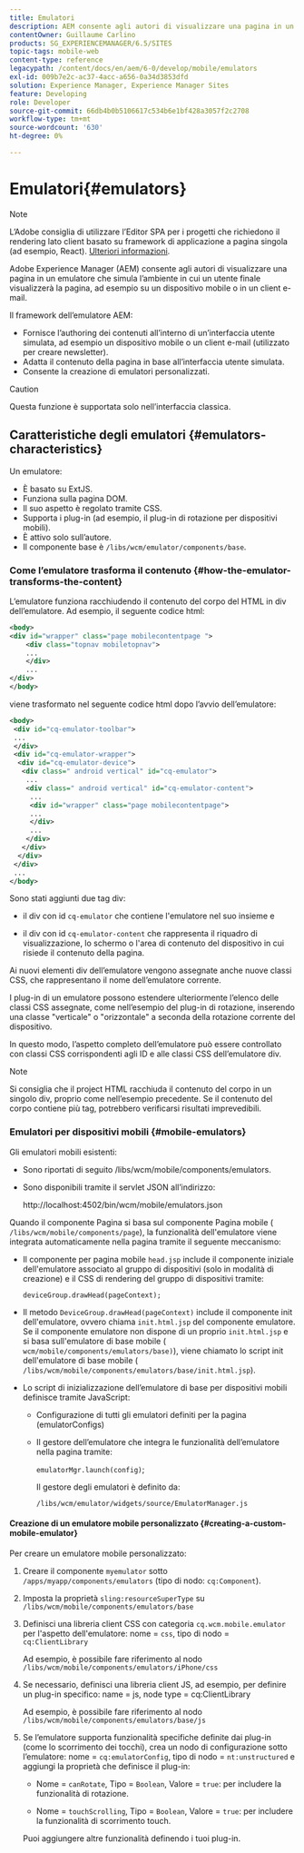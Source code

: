 ```yaml
---
title: Emulatori
description: AEM consente agli autori di visualizzare una pagina in un emulatore che simula l’ambiente in cui l’utente finale visualizzerà la pagina
contentOwner: Guillaume Carlino
products: SG_EXPERIENCEMANAGER/6.5/SITES
topic-tags: mobile-web
content-type: reference
legacypath: /content/docs/en/aem/6-0/develop/mobile/emulators
exl-id: 009b7e2c-ac37-4acc-a656-0a34d3853dfd
solution: Experience Manager, Experience Manager Sites
feature: Developing
role: Developer
source-git-commit: 66db4b0b5106617c534b6e1bf428a3057f2c2708
workflow-type: tm+mt
source-wordcount: '630'
ht-degree: 0%

---
```


# Emulatori{#emulators}

>[!NOTE]
>
>L’Adobe consiglia di utilizzare l’Editor SPA per i progetti che richiedono il rendering lato client basato su framework di applicazione a pagina singola (ad esempio, React). [Ulteriori informazioni](/help/sites-developing/spa-overview.md).

Adobe Experience Manager (AEM) consente agli autori di visualizzare una pagina in un emulatore che simula l’ambiente in cui un utente finale visualizzerà la pagina, ad esempio su un dispositivo mobile o in un client e-mail.

Il framework dell’emulatore AEM:

* Fornisce l’authoring dei contenuti all’interno di un’interfaccia utente simulata, ad esempio un dispositivo mobile o un client e-mail (utilizzato per creare newsletter).
* Adatta il contenuto della pagina in base all’interfaccia utente simulata.
* Consente la creazione di emulatori personalizzati.

>[!CAUTION]
>
>Questa funzione è supportata solo nell’interfaccia classica.

## Caratteristiche degli emulatori {#emulators-characteristics}

Un emulatore:

* È basato su ExtJS.
* Funziona sulla pagina DOM.
* Il suo aspetto è regolato tramite CSS.
* Supporta i plug-in (ad esempio, il plug-in di rotazione per dispositivi mobili).
* È attivo solo sull’autore.
* Il componente base è `/libs/wcm/emulator/components/base`.

### Come l’emulatore trasforma il contenuto {#how-the-emulator-transforms-the-content}

L’emulatore funziona racchiudendo il contenuto del corpo del HTML in div dell’emulatore. Ad esempio, il seguente codice html:

```xml
<body>
<div id="wrapper" class="page mobilecontentpage ">
    <div class="topnav mobiletopnav">
    ...
    </div>
    ...
</div>
</body>
```

viene trasformato nel seguente codice html dopo l’avvio dell’emulatore:

```xml
<body>
 <div id="cq-emulator-toolbar">
 ...
 </div>
 <div id="cq-emulator-wrapper">
  <div id="cq-emulator-device">
   <div class=" android vertical" id="cq-emulator">
    ...
    <div class=" android vertical" id="cq-emulator-content">
     ...
     <div id="wrapper" class="page mobilecontentpage">
     ...
     </div>
     ...
    </div>
   </div>
  </div>
 </div>
 ...
</body>
```

Sono stati aggiunti due tag div:

* il div con id `cq-emulator` che contiene l&#39;emulatore nel suo insieme e

* il div con id `cq-emulator-content` che rappresenta il riquadro di visualizzazione, lo schermo o l&#39;area di contenuto del dispositivo in cui risiede il contenuto della pagina.

Ai nuovi elementi div dell’emulatore vengono assegnate anche nuove classi CSS, che rappresentano il nome dell’emulatore corrente.

I plug-in di un emulatore possono estendere ulteriormente l’elenco delle classi CSS assegnate, come nell’esempio del plug-in di rotazione, inserendo una classe &quot;verticale&quot; o &quot;orizzontale&quot; a seconda della rotazione corrente del dispositivo.

In questo modo, l’aspetto completo dell’emulatore può essere controllato con classi CSS corrispondenti agli ID e alle classi CSS dell’emulatore div.

>[!NOTE]
>
>Si consiglia che il project HTML racchiuda il contenuto del corpo in un singolo div, proprio come nell’esempio precedente. Se il contenuto del corpo contiene più tag, potrebbero verificarsi risultati imprevedibili.

### Emulatori per dispositivi mobili {#mobile-emulators}

Gli emulatori mobili esistenti:

* Sono riportati di seguito /libs/wcm/mobile/components/emulators.
* Sono disponibili tramite il servlet JSON all’indirizzo:

  http://localhost:4502/bin/wcm/mobile/emulators.json

Quando il componente Pagina si basa sul componente Pagina mobile ( `/libs/wcm/mobile/components/page`), la funzionalità dell&#39;emulatore viene integrata automaticamente nella pagina tramite il seguente meccanismo:

* Il componente per pagina mobile `head.jsp` include il componente iniziale dell&#39;emulatore associato al gruppo di dispositivi (solo in modalità di creazione) e il CSS di rendering del gruppo di dispositivi tramite:

  `deviceGroup.drawHead(pageContext);`

* Il metodo `DeviceGroup.drawHead(pageContext)` include il componente init dell&#39;emulatore, ovvero chiama `init.html.jsp` del componente emulatore. Se il componente emulatore non dispone di un proprio `init.html.jsp` e si basa sull&#39;emulatore di base mobile ( `wcm/mobile/components/emulators/base)`), viene chiamato lo script init dell&#39;emulatore di base mobile ( `/libs/wcm/mobile/components/emulators/base/init.html.jsp`).

* Lo script di inizializzazione dell’emulatore di base per dispositivi mobili definisce tramite JavaScript:

   * Configurazione di tutti gli emulatori definiti per la pagina (emulatorConfigs)
   * Il gestore dell’emulatore che integra le funzionalità dell’emulatore nella pagina tramite:

     `emulatorMgr.launch(config)`;

     Il gestore degli emulatori è definito da:

     `/libs/wcm/emulator/widgets/source/EmulatorManager.js`

#### Creazione di un emulatore mobile personalizzato {#creating-a-custom-mobile-emulator}

Per creare un emulatore mobile personalizzato:

1. Creare il componente `myemulator` sotto `/apps/myapp/components/emulators` (tipo di nodo: `cq:Component`).

1. Imposta la proprietà `sling:resourceSuperType` su `/libs/wcm/mobile/components/emulators/base`

1. Definisci una libreria client CSS con categoria `cq.wcm.mobile.emulator` per l&#39;aspetto dell&#39;emulatore: nome = `css`, tipo di nodo = `cq:ClientLibrary`

   Ad esempio, è possibile fare riferimento al nodo `/libs/wcm/mobile/components/emulators/iPhone/css`

1. Se necessario, definisci una libreria client JS, ad esempio, per definire un plug-in specifico: name = js, node type = cq:ClientLibrary

   Ad esempio, è possibile fare riferimento al nodo `/libs/wcm/mobile/components/emulators/base/js`

1. Se l’emulatore supporta funzionalità specifiche definite dai plug-in (come lo scorrimento dei tocchi), crea un nodo di configurazione sotto l’emulatore: nome = `cq:emulatorConfig`, tipo di nodo = `nt:unstructured` e aggiungi la proprietà che definisce il plug-in:

   * Nome = `canRotate`, Tipo = `Boolean`, Valore = `true`: per includere la funzionalità di rotazione.

   * Nome = `touchScrolling`, Tipo = `Boolean`, Valore = `true`: per includere la funzionalità di scorrimento touch.

   Puoi aggiungere altre funzionalità definendo i tuoi plug-in.
